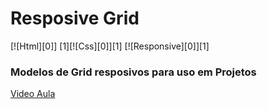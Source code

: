 # Resposive Grid
[![Html][0]] [1][![Css][0]][1] [![Responsive][0]][1]
### Modelos de Grid resposivos para uso em Projetos
[Video Aula](https://www.youtube.com/watch?v=705XCEruZFs)
